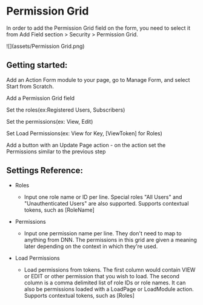 # Permission Grid

In order to add the Permission Grid field on the form, you need to select it from Add Field section &gt; Security &gt; Permission Grid.

![](assets/Permission Grid.png)

## Getting started:

Add an Action Form module to your page, go to Manage Form, and select Start from Scratch.

Add a Permission Grid field

Set the roles\(ex:Registered Users, Subscribers\)

Set the permissions\(ex: View, Edit\)

Set Load Permissions\(ex: View for Key, \[ViewToken\] for Roles\)

Add a button with an Update Page action - on the action set the Permissions similar to the previous step

## Settings Reference:

* Roles

  * Input one role name or ID per line. Special roles "All Users" and "Unauthenticated Users" are also supported. Supports contextual tokens, such as \[RoleName\]

* Permissions

  * Input one permission name per line. They don't need to map to anything from DNN. The permissions in this grid are given a meaning later depending on the context in which they're used.

* Load Permissions

  * Load permissions from tokens. The first column would contain VIEW or EDIT or other permission that you wish to load. The second column is a comma delimited list of role IDs or role names. It can also be permissions loaded with a LoadPage or LoadModule action. Supports contextual tokens, such as \[Roles\]
